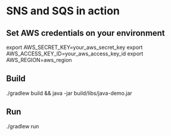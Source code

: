 # SNS and SQS in action

## Set AWS credentials on your environment

export AWS_SECRET_KEY=your_aws_secret_key
export AWS_ACCESS_KEY_ID=your_aws_access_key_id
export AWS_REGION=aws_region


## Build

./gradlew build && java -jar build/libs/java-demo.jar

## Run

./gradlew run

